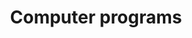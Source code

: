 ---
title: Computer programs
longTitle: 'Computer programs'
tags:
- gccommon
usedFor:
- "[[Software]]"
---
